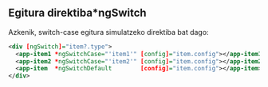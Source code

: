 ## Egitura direktiba*ngSwitch

Azkenik, switch-case egitura simulatzeko direktiba bat dago:

```xml
<div [ngSwitch]="item?.type">
  <app-item1 *ngSwitchCase="'item1'" [config]="item.config"></app-item1>
  <app-item2 *ngSwitchCase="'item2'" [config]="item.config"></app-item2>
  <app-item  *ngSwitchDefault        [config]="item.config"></app-item>
</div>
```

